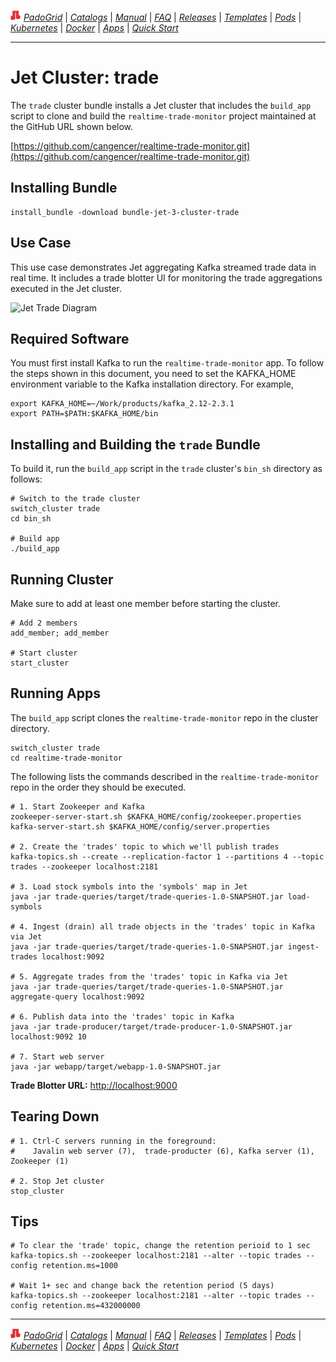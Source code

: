 ![PadoGrid](https://github.com/padogrid/padogrid/raw/develop/images/padogrid-3d-16x16.png) [*PadoGrid*](https://github.com/padogrid) | [*Catalogs*](https://github.com/padogrid/catalog-bundles/blob/master/all-catalog.md) | [*Manual*](https://github.com/padogrid/padogrid/wiki) | [*FAQ*](https://github.com/padogrid/padogrid/wiki/faq) | [*Releases*](https://github.com/padogrid/padogrid/releases) | [*Templates*](https://github.com/padogrid/padogrid/wiki/Using-Bundle-Templates) | [*Pods*](https://github.com/padogrid/padogrid/wiki/Understanding-Padogrid-Pods) | [*Kubernetes*](https://github.com/padogrid/padogrid/wiki/Kubernetes) | [*Docker*](https://github.com/padogrid/padogrid/wiki/Docker) | [*Apps*](https://github.com/padogrid/padogrid/wiki/Apps) | [*Quick Start*](https://github.com/padogrid/padogrid/wiki/Quick-Start)

---
# Jet Cluster: trade
  
The `trade` cluster bundle installs a Jet cluster that includes the `build_app` script to clone and build the `realtime-trade-monitor` project maintained at the GitHub URL shown below.

[https://github.com/cangencer/realtime-trade-monitor.git](https://github.com/cangencer/realtime-trade-monitor.git)

## Installing Bundle

```console
install_bundle -download bundle-jet-3-cluster-trade
```

## Use Case

This use case demonstrates Jet aggregating Kafka streamed trade data in real time. It includes a trade blotter UI for monitoring the trade aggregations executed in the Jet cluster.

![Jet Trade Diagram](/images/jet-trade.png)

## Required Software

You must first install Kafka to run the `realtime-trade-monitor` app. To follow the steps shown in this document, you need to set the KAFKA_HOME environment variable to the Kafka installation directory. For example,

```console
export KAFKA_HOME=~/Work/products/kafka_2.12-2.3.1
export PATH=$PATH:$KAFKA_HOME/bin
```

## Installing and Building the `trade` Bundle

To build it, run the `build_app` script in the `trade` cluster's `bin_sh` directory as follows:

```console
# Switch to the trade cluster
switch_cluster trade
cd bin_sh

# Build app
./build_app
```

## Running Cluster

Make sure to add at least one member before starting the cluster.

```console
# Add 2 members
add_member; add_member

# Start cluster
start_cluster
```

## Running Apps

The `build_app` script clones the `realtime-trade-monitor` repo in the cluster directory.

```console
switch_cluster trade
cd realtime-trade-monitor
```

The following lists the commands described in the `realtime-trade-monitor` repo in the order they should be executed.

```console
# 1. Start Zookeeper and Kafka
zookeeper-server-start.sh $KAFKA_HOME/config/zookeeper.properties 
kafka-server-start.sh $KAFKA_HOME/config/server.properties

# 2. Create the 'trades' topic to which we'll publish trades
kafka-topics.sh --create --replication-factor 1 --partitions 4 --topic trades --zookeeper localhost:2181

# 3. Load stock symbols into the 'symbols' map in Jet
java -jar trade-queries/target/trade-queries-1.0-SNAPSHOT.jar load-symbols

# 4. Ingest (drain) all trade objects in the 'trades' topic in Kafka via Jet
java -jar trade-queries/target/trade-queries-1.0-SNAPSHOT.jar ingest-trades localhost:9092

# 5. Aggregate trades from the 'trades' topic in Kafka via Jet
java -jar trade-queries/target/trade-queries-1.0-SNAPSHOT.jar aggregate-query localhost:9092

# 6. Publish data into the 'trades' topic in Kafka
java -jar trade-producer/target/trade-producer-1.0-SNAPSHOT.jar localhost:9092 10

# 7. Start web server
java -jar webapp/target/webapp-1.0-SNAPSHOT.jar
```

**Trade Blotter URL:** [http://localhost:9000](http://localhost:9000)

## Tearing Down

```console
# 1. Ctrl-C servers running in the foreground:
#    Javalin web server (7),  trade-producter (6), Kafka server (1), Zookeeper (1)

# 2. Stop Jet cluster
stop_cluster
```

## Tips

```console
# To clear the 'trade' topic, change the retention perioid to 1 sec
kafka-topics.sh --zookeeper localhost:2181 --alter --topic trades --config retention.ms=1000

# Wait 1+ sec and change back the retention period (5 days)
kafka-topics.sh --zookeeper localhost:2181 --alter --topic trades --config retention.ms=432000000
```

---

![PadoGrid](https://github.com/padogrid/padogrid/raw/develop/images/padogrid-3d-16x16.png) [*PadoGrid*](https://github.com/padogrid) | [*Catalogs*](https://github.com/padogrid/catalog-bundles/blob/master/all-catalog.md) | [*Manual*](https://github.com/padogrid/padogrid/wiki) | [*FAQ*](https://github.com/padogrid/padogrid/wiki/faq) | [*Releases*](https://github.com/padogrid/padogrid/releases) | [*Templates*](https://github.com/padogrid/padogrid/wiki/Using-Bundle-Templates) | [*Pods*](https://github.com/padogrid/padogrid/wiki/Understanding-Padogrid-Pods) | [*Kubernetes*](https://github.com/padogrid/padogrid/wiki/Kubernetes) | [*Docker*](https://github.com/padogrid/padogrid/wiki/Docker) | [*Apps*](https://github.com/padogrid/padogrid/wiki/Apps) | [*Quick Start*](https://github.com/padogrid/padogrid/wiki/Quick-Start)
